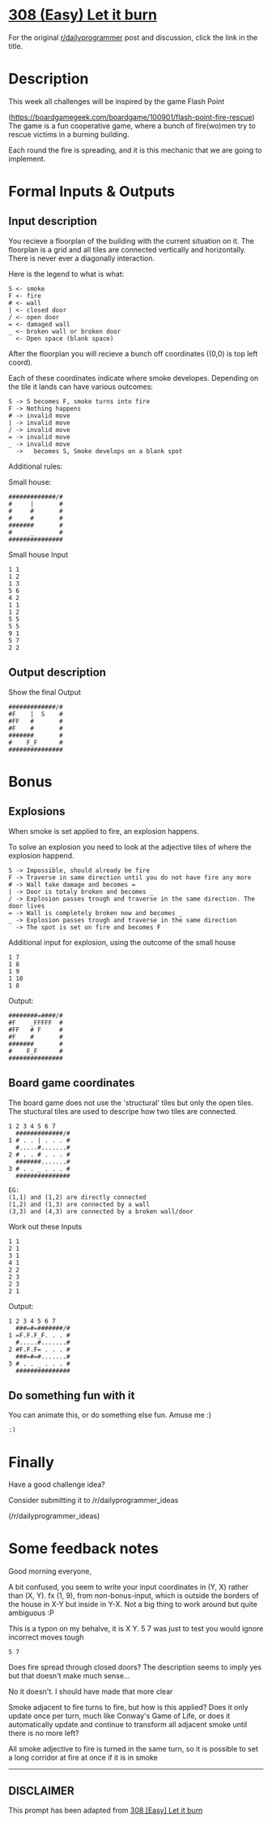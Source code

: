 # [308 (Easy) Let it burn](https://www.reddit.com/r/dailyprogrammer/comments/61ub0j/20170327_challenge_308_easy_let_it_burn/)

For the original [r/dailyprogrammer](https://www.reddit.com/r/dailyprogrammer/) post and discussion, click the link in the title.

# Description
This week all challenges will be inspired by the game Flash Point

(https://boardgamegeek.com/boardgame/100901/flash-point-fire-rescue)
The game is a fun cooperative game, where a bunch of fire(wo)men try to rescue victims in a burning building. 

Each round the fire is spreading, and it is this mechanic that we are going to implement.

# Formal Inputs & Outputs
## Input description
You recieve a floorplan of the building with the current situation on it. The floorplan is a grid and all tiles are connected vertically and horizontally. There is never ever a diagonally interaction.

Here is the legend to what is what:


```
S <- smoke
F <- fire
# <- wall
| <- closed door
/ <- open door
= <- damaged wall
_ <- broken wall or broken door
  <- Open space (blank space)
```
After the floorplan you will recieve a bunch off coordinates ((0,0) is top left coord).

Each of these coordinates indicate where smoke developes. Depending on the tile it lands can have various outcomes:


```
S -> S becomes F, smoke turns into fire
F -> Nothing happens
# -> invalid move
| -> invalid move
/ -> invalid move
= -> invalid move
_ -> invalid move
  ->   becomes S, Smoke develops on a blank spot
```
Additional rules:

Small house:


```
#############/#
#     |       #
#     #       #
#     #       #
#######       #
#     _       #
###############
```
Small house Input


```
1 1
1 2
1 3
5 6
4 2
1 1
1 2
5 5
5 5
9 1
5 7
2 2
```
## Output description
Show the final Output


```
#############/#
#F    |  S    #
#FF   #       #
#F    #       #
#######       #
#    F_F      #
###############
```
# Bonus
## Explosions
When smoke is set applied to fire, an explosion happens.

To solve an explosion you need to look at the adjective tiles of where the explosion happend.


```
S -> Impossible, should already be fire
F -> Traverse in same direction until you do not have fire any more
# -> Wall take damage and becomes =
| -> Door is totaly broken and becomes _
/ -> Explosion passes trough and traverse in the same direction. The door lives
= -> Wall is completely broken now and becomes _
_ -> Explosion passes trough and traverse in the same direction
  -> The spot is set on fire and becomes F
```
Additional input for explosion, using the outcome of the small house


```
1 7
1 8
1 9
1 10
1 8
```
Output:


```
########=####/#
#F    _FFFFF  #
#FF   # F     #
#F    #       #
#######       #
#    F_F      #
###############
```
## Board game coordinates
The board game does not use the 'structural' tiles but only the open tiles. The stuctural tiles are used to descripe how two tiles are connected.


```
1 2 3 4 5 6 7
  #############/#
1 # . . | . . . #
  #.....#.......#
2 # . . # . . . #
  #######.......#
3 # . . _ . . . #
  ###############

EG:
(1,1) and (1,2) are directly connected
(1,2) and (1,3) are connected by a wall 
(3,3) and (4,3) are connected by a broken wall/door
```
Work out these Inputs


```
1 1
2 1
3 1
4 1
2 2
2 3
2 3
2 1
```
Output: 


```
1 2 3 4 5 6 7
  ###=#=#######/#
1 =F.F.F_F. . . #
  #.....#.......#
2 #F.F.F= . . . #
  ###=#=#.......#
3 # . . _ . . . #
  ###############
```
## Do something fun with it
You can animate this, or do something else fun. Amuse me :)


```
:)
```
# Finally
Have a good challenge idea?

Consider submitting it to /r/dailyprogrammer_ideas

(/r/dailyprogrammer_ideas)
# Some feedback notes
Good morning everyone,

A bit confused, you seem to write your input coordinates in (Y, X) rather than (X, Y). fx (1, 9), from non-bonus-input, which is outside the borders of the house in X-Y but inside in Y-X. Not a big thing to work around but quite ambiguous :P

This is a typon on my behalve, it is X Y. 5 7 was just to test you would ignore incorrect moves tough


```
5 7
```
Does fire spread through closed doors? The description seems to imply yes but that doesn't make much sense...

No it doesn't. I should have made that more clear

Smoke adjacent to fire turns to fire, but how is this applied? Does it only update once per turn, much like Conway's Game of Life, or does it automatically update and continue to transform all adjacent smoke until there is no more left?

All smoke adjective to fire is turned in the same turn, so it is possible to set a long corridor at fire at once if it is in smoke


----
## **DISCLAIMER**
This prompt has been adapted from [308 [Easy] Let it burn](https://www.reddit.com/r/dailyprogrammer/comments/61ub0j/20170327_challenge_308_easy_let_it_burn/
)
